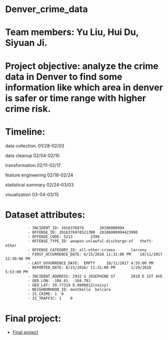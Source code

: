 # Denver_crime_data

# Team members: Yu Liu, Hui Du, Siyuan Ji.

# Project objective: analyze the crime data in Denver to find some information like which area in denver is safer or time range with higher crime risk.

# Timeline:
data collection.        01/28-02/03

data cleanup           02/04-02/10

transformation         02/11-02/17

feature engineering    02/18-02/24

statistical summary    02/24-03/03

visualization          03-04-03/15

# Dataset attributes:
		      - INCIDENT_ID: 2016376978	      20186000994
  	  	      - OFFENSE_ID: 2016376978521300  20186000994423990
		      - OFFENSE_CODE: 5213	      2399
		      - OFFENSE_TYPE_ID: weapon-unlawful-discharge-of	theft-other
		      - OFFENSE_CATEGORY_ID: all-other-crimes		larceny		
		      - FIRST_OCCURRENCE_DATE: 6/15/2016 11:31:00 PM	10/11/2017 12:30:00 PM
		      - LAST_OVVURRENCE_DATE:  EMPTY	 10/11/2017 4:55:00 PM
		      - REPORTED_DATE: 6/15/2016/ 11:31:00 PM	    1/29/2018 5:53:00 PM
		      - INCIDENT_ADDRESS: 2932 S JOSEPHINE ST	    2810 E 1ST AVE
		      - GEO_LON: -104.81  -104.781
		      - GEO_LAT: 39.77319 0.0000012(noisy)
		      - NEIGHBORHOOD_ID: montbello	belcaro
		      - IS_CRIME: 1	 0
		      - IS_TRAFFIC: 1	 0


# Final project:
- [Final project](https://mybinder.org/v2/gh/sobyl/Denver_crime_data.git/master?filepath=final.ipynb)
